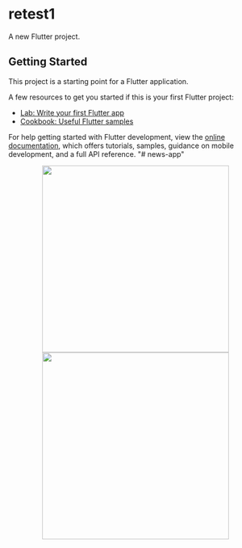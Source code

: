 # retest1

A new Flutter project.

## Getting Started

This project is a starting point for a Flutter application.

A few resources to get you started if this is your first Flutter project:

- [Lab: Write your first Flutter app](https://docs.flutter.dev/get-started/codelab)
- [Cookbook: Useful Flutter samples](https://docs.flutter.dev/cookbook)

For help getting started with Flutter development, view the
[online documentation](https://docs.flutter.dev/), which offers tutorials,
samples, guidance on mobile development, and a full API reference.
"# news-app" 


</p>
<p align="center"><img src="https://github.com/Asem130/news-app/assets/97855100/cd043764-00aa-4af9-8b16-2af2e3352c15" width="370" >
<img src="https://github.com/Asem130/news-app/assets/97855100/995770ad-3ab5-4080-a1bd-29505f417d7a" width="370" >
  

  
